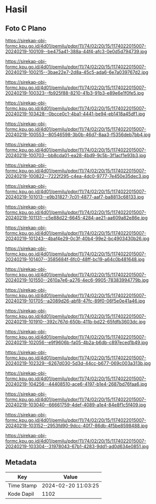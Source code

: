 # Hasil

## Foto C Plano

https://sirekap-obj-formc.kpu.go.id/4d01/pemilu/pdpr/11/74/02/20/15/1174022015007-20240219-100109--be475a41-388a-44f4-afc3-0e0d5d794739.jpg

https://sirekap-obj-formc.kpu.go.id/4d01/pemilu/pdpr/11/74/02/20/15/1174022015007-20240219-100215--3bae22e7-2d8a-45c5-ada6-6e7a039767d2.jpg

https://sirekap-obj-formc.kpu.go.id/4d01/pemilu/pdpr/11/74/02/20/15/1174022015007-20240219-100323--fb925f88-8210-41b3-91b3-e89e6e1f0fe5.jpg

https://sirekap-obj-formc.kpu.go.id/4d01/pemilu/pdpr/11/74/02/20/15/1174022015007-20240219-103428--0bcce0c1-4ba1-4441-be94-eb1418a45df1.jpg

https://sirekap-obj-formc.kpu.go.id/4d01/pemilu/pdpr/11/74/02/20/15/1174022015007-20240219-100553--80546598-3b0b-46d7-8aa3-f5356deb7bb4.jpg

https://sirekap-obj-formc.kpu.go.id/4d01/pemilu/pdpr/11/74/02/20/15/1174022015007-20240219-100703--bb8cda01-ea28-4bd9-9c5b-3f1acf1e93b3.jpg

https://sirekap-obj-formc.kpu.go.id/4d01/pemilu/pdpr/11/74/02/20/15/1174022015007-20240219-100822--7222f295-c4ea-4dc0-9777-7e450e35dec3.jpg

https://sirekap-obj-formc.kpu.go.id/4d01/pemilu/pdpr/11/74/02/20/15/1174022015007-20240219-101013--e9b31827-7c01-4877-aaf7-ba8813c68133.jpg

https://sirekap-obj-formc.kpu.go.id/4d01/pemilu/pdpr/11/74/02/20/15/1174022015007-20240219-101131--c5e88d22-6645-4284-ae21-aa609a82e86e.jpg

https://sirekap-obj-formc.kpu.go.id/4d01/pemilu/pdpr/11/74/02/20/15/1174022015007-20240219-101243--4baf4e29-0c3f-40b4-99e2-bc4903430b26.jpg

https://sirekap-obj-formc.kpu.go.id/4d01/pemilu/pdpr/11/74/02/20/15/1174022015007-20240219-101407--3585684f-6fc0-48ff-bc19-a64c0b481648.jpg

https://sirekap-obj-formc.kpu.go.id/4d01/pemilu/pdpr/11/74/02/20/15/1174022015007-20240219-101550--2610a7e6-a276-4ec6-9905-78383994779b.jpg

https://sirekap-obj-formc.kpu.go.id/4d01/pemilu/pdpr/11/74/02/20/15/1174022015007-20240219-101705--a2089d26-abf8-47fc-89f0-06f5e0e41a46.jpg

https://sirekap-obj-formc.kpu.go.id/4d01/pemilu/pdpr/11/74/02/20/15/1174022015007-20240219-101910--392c767d-650b-411b-bd22-65fdfb3603dc.jpg

https://sirekap-obj-formc.kpu.go.id/4d01/pemilu/pdpr/11/74/02/20/15/1174022015007-20240219-102056--e9f9606b-fa05-4b2a-b6db-c897eced1b49.jpg

https://sirekap-obj-formc.kpu.go.id/4d01/pemilu/pdpr/11/74/02/20/15/1174022015007-20240219-102329--6267d030-5d3d-44cc-b677-069c003a313b.jpg

https://sirekap-obj-formc.kpu.go.id/4d01/pemilu/pdpr/11/74/02/20/15/1174022015007-20240219-104256--44408510-ace6-4197-b1e4-2687bd76faa6.jpg

https://sirekap-obj-formc.kpu.go.id/4d01/pemilu/pdpr/11/74/02/20/15/1174022015007-20240219-103040--66661759-4def-4089-a1e4-84e8f1c5f409.jpg

https://sirekap-obj-formc.kpu.go.id/4d01/pemilu/pdpr/11/74/02/20/15/1174022015007-20240219-103152--2953fd90-9dcc-40f7-86db-4f5be8598488.jpg

https://sirekap-obj-formc.kpu.go.id/4d01/pemilu/pdpr/11/74/02/20/15/1174022015007-20240219-103304--31978043-67b1-4283-9dd1-ad0d634e0851.jpg


## Metadata

| Key        | Value               |
| ---------- | ------------------- |
| Time Stamp | 2024-02-20 11:03:25 |
| Kode Dapil | 1102                |



